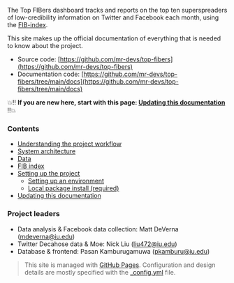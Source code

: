 
The Top FIBers dashboard tracks and reports on the top ten superspreaders of low-credibility information on Twitter and Facebook each month, using the [FIB-index](./fib_index.md).

This site makes up the official documentation of everything that is needed to know about the project.

- Source code: [https://github.com/mr-devs/top-fibers](https://github.com/mr-devs/top-fibers)
- Documentation code: [https://github.com/mr-devs/top-fibers/tree/main/docs](https://github.com/mr-devs/top-fibers/tree/main/docs)

💥‼️ **If you are new here, start with this page: [Updating this documentation](./documentation.md)** ‼️💥

### Contents
- [Understanding the project workflow](./code/overview.md)
- [System architecture](./code/architecture.md)
- [Data](./data.md)
- [FIB index](./fib_index.md)
- [Setting up the project](./setup/setup.md)
    - [Setting up an environment](./setup/environment.md)
    - [Local package install (required)](./setup/package_install.md)
- [Updating this documentation](./documentation.md)

### Project leaders
- Data analysis & Facebook data collection: Matt DeVerna (mdeverna@iu.edu)
- Twitter Decahose data & Moe: Nick Liu (liu472@iu.edu)
- Database & frontend: Pasan Kamburugamuwa (pkamburu@iu.edu)

> This site is managed with [GitHub Pages](https://pages.github.com/). Configuration and design details are mostly specified with the [_config.yml](https://github.com/mr-devs/top-FIBers/blob/3cc7d9946abab4990c18ff66b425f874cbd11ce1/docs/_config.yml) file.
